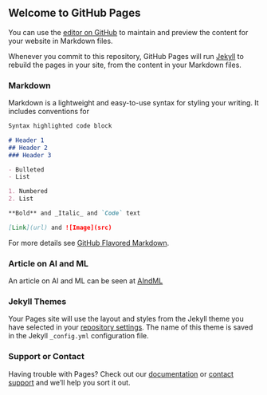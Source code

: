 ## Welcome to GitHub Pages

You can use the [editor on GitHub](https://github.com/sijuswamy/Stochastic-Process/edit/gh-pages/README.md) to maintain and preview the content for your website in Markdown files.

Whenever you commit to this repository, GitHub Pages will run [Jekyll](https://jekyllrb.com/) to rebuild the pages in your site, from the content in your Markdown files.

### Markdown

Markdown is a lightweight and easy-to-use syntax for styling your writing. It includes conventions for

```markdown
Syntax highlighted code block

# Header 1
## Header 2
### Header 3

- Bulleted
- List

1. Numbered
2. List

**Bold** and _Italic_ and `Code` text

[Link](url) and ![Image](src)
```

For more details see [GitHub Flavored Markdown](https://guides.github.com/features/mastering-markdown/).

### Article on AI and ML

An article on AI and ML can be seen at [AIndML](https://github.com/sijuswamy/Stochastic-Process/blob/gh-pages/article_AI.html)

### Jekyll Themes

Your Pages site will use the layout and styles from the Jekyll theme you have selected in your [repository settings](https://github.com/sijuswamy/Stochastic-Process/settings). The name of this theme is saved in the Jekyll `_config.yml` configuration file.

### Support or Contact

Having trouble with Pages? Check out our [documentation](https://help.github.com/categories/github-pages-basics/) or [contact support](https://github.com/contact) and we’ll help you sort it out.
